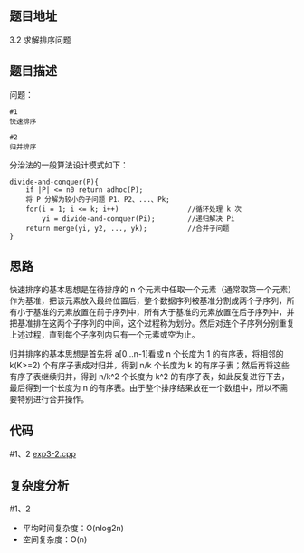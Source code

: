 <!--
 * @Date        : 2020-05-02 20:37:47
 * @LastEditors : anlzou
 * @Github      : https://github.com/anlzou
 * @LastEditTime: 2020-06-01 23:25:50
 * @FilePath    : \algorithm-design\chapters\chapter03-divide-and-conquer\test8-2.md
 * @Describe    : 
 -->
 
## 题目地址
3.2 求解排序问题

## 题目描述

问题：
```
#1
快速排序

#2
归并排序

```
分治法的一般算法设计模式如下：
```
divide-and-conquer(P){
    if |P| <= n0 return adhoc(P);
    将 P 分解为较小的子问题 P1、P2、...、Pk;
    for(i = 1; i <= k; i++)                 //循环处理 k 次
        yi = divide-and-conquer(Pi);        //递归解决 Pi
    return merge(yi, y2, ..., yk);          //合并子问题
}
```

## 思路
快速排序的基本思想是在待排序的 n 个元素中任取一个元素（通常取第一个元素）作为基准，把该元素放入最终位置后，整个数据序列被基准分割成两个子序列，所有小于基准的元素放置在前子序列中，所有大于基准的元素放置在后子序列中，并把基准排在这两个子序列的中间，这个过程称为划分。然后对连个子序列分别重复上述过程，直到每个子序列内只有一个元素或空为止。

归并排序的基本思想是首先将 a[0...n-1]看成 n 个长度为 1 的有序表，将相邻的 k(K>=2) 个有序子表成对归并，得到 n/k 个长度为 k 的有序子表；然后再将这些有序子表继续归并，得到 n/k^2 个长度为 k^2 的有序子表，如此反复进行下去，最后得到一个长度为 n 的有序表。由于整个排序结果放在一个数组中，所以不需要特别进行合并操作。

## 代码
#1、2
[exp3-2.cpp](./code/exp3-2.cpp)

## 复杂度分析

#1、2
- 平均时间复杂度：O(nlog2n)
- 空间复杂度：O(n)